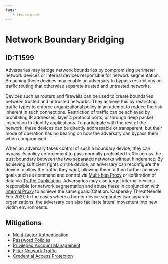 ```yaml
---
tags:
   - techniques
---
```

# Network Boundary Bridging
## ID:T1599
Adversaries may bridge network boundaries by compromising perimeter network devices or internal devices responsible for network segmentation. Breaching these devices may enable an adversary to bypass restrictions on traffic routing that otherwise separate trusted and untrusted networks.

Devices such as routers and firewalls can be used to create boundaries between trusted and untrusted networks.  They achieve this by restricting traffic types to enforce organizational policy in an attempt to reduce the risk inherent in such connections.  Restriction of traffic can be achieved by prohibiting IP addresses, layer 4 protocol ports, or through deep packet inspection to identify applications.  To participate with the rest of the network, these devices can be directly addressable or transparent, but their mode of operation has no bearing on how the adversary can bypass them when compromised.

When an adversary takes control of such a boundary device, they can bypass its policy enforcement to pass normally prohibited traffic across the trust boundary between the two separated networks without hinderance.  By achieving sufficient rights on the device, an adversary can reconfigure the device to allow the traffic they want, allowing them to then further achieve goals such as command and control via [Multi-hop Proxy](techniques/T1090/003) or exfiltration of data via [Traffic Duplication](techniques/T1020/001). Adversaries may also target internal devices responsible for network segmentation and abuse these in conjunction with [Internal Proxy](techniques/T1090/001) to achieve the same goals.(Citation: Kaspersky ThreatNeedle Feb 2021)  In the cases where a border device separates two separate organizations, the adversary can also facilitate lateral movement into new victim environments.
## Mitigations
* [Multi-factor Authentication](mitigations/M1032)
* [Password Policies](mitigations/M1027)
* [Privileged Account Management](mitigations/M1026)
* [Filter Network Traffic](mitigations/M1037)
* [Credential Access Protection](mitigations/M1043)
